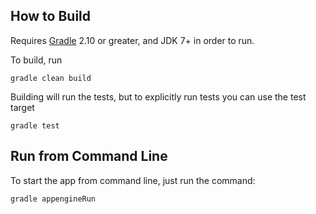 

## How to Build

Requires [Gradle](http://gradle.org/) 2.10 or greater, and JDK 7+ in order to run.

To build, run

    gradle clean build

Building will run the tests, but to explicitly run tests you can use the test target

    gradle test

## Run from Command Line

To start the app from command line, just run the command:

	gradle appengineRun

